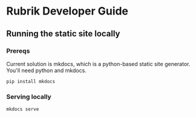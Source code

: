 # Rubrik Developer Guide


## Running the static site locally

### Prereqs
Current solution is mkdocs, which is a python-based static site generator. You'll need python and mkdocs.

```
pip install mkdocs
```

### Serving locally
```
mkdocs serve
```